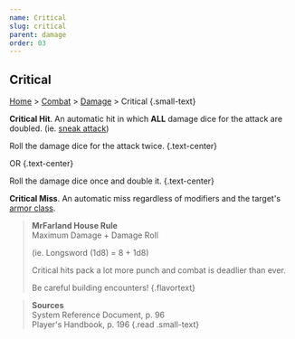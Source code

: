 ```yaml
---
name: Critical
slug: critical
parent: damage
order: 03
---
```

## Critical
[Home](dm-operations-center) > [Combat](combat) > [Damage](damage) > Critical {.small-text}

**Critical Hit**. An automatic hit in which **ALL** damage dice for the attack are doubled. (ie. [sneak attack](sneak-attack))<br/>

Roll the damage dice for the attack twice. {.text-center}

OR  {.text-center}

Roll the damage dice once and double it. {.text-center}

**Critical Miss**. An automatic miss regardless of modifiers and the target's [armor class](armor-class).

> **MrFarland House Rule**<br/>
> Maximum Damage + Damage Roll
>
> (ie. Longsword (1d8) = 8 + 1d8)
>
> Critical hits pack a lot more punch and combat is deadlier than ever. 
> 
>Be careful building encounters!
{.flavortext}

> **Sources** <br/>
> System Reference Document, p. 96<br/>
> Player's Handbook, p. 196
{.read .small-text}